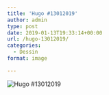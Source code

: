 ```yaml
---
title: 'Hugo #13012019'
author: admin
type: post
date: 2019-01-13T19:33:14+00:00
url: /hugo-13012019/
categories:
  - Dessin
format: image

---
```

![Hugo #13012019](./img_0051.jpg)